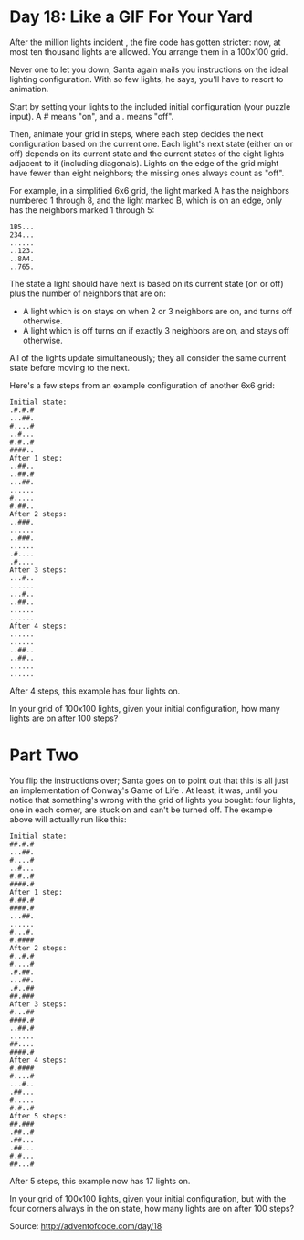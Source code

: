 Day 18: Like a GIF For Your Yard
================================

After the million lights incident , the fire code has gotten stricter: now, at
most ten thousand lights are allowed.  You arrange them in a 100x100 grid.

Never one to let you down, Santa again mails you instructions on the ideal
lighting configuration.  With so few lights, he says, you'll have to resort to
animation.

Start by setting your lights to the included initial configuration (your puzzle
input).  A # means "on", and a . means "off".

Then, animate your grid in steps, where each step decides the next configuration
based on the current one.  Each light's next state (either on or off) depends on
its current state and the current states of the eight lights adjacent to it
(including diagonals).  Lights on the edge of the grid might have fewer than
eight neighbors; the missing ones always count as "off".

For example, in a simplified 6x6 grid, the light marked A has the neighbors
numbered 1 through 8, and the light marked B, which is on an edge, only has the
neighbors marked 1 through 5:

    1B5...
    234...
    ......
    ..123.
    ..8A4.
    ..765.

The state a light should have next is based on its current state (on or off)
plus the number of neighbors that are on:
- A light which is on stays on when 2 or 3 neighbors are on, and turns off
  otherwise.
- A light which is off turns on if exactly 3 neighbors are on, and stays off
  otherwise.

All of the lights update simultaneously; they all consider the same current
state before moving to the next.

Here's a few steps from an example configuration of another 6x6 grid:

    Initial state:
    .#.#.#
    ...##.
    #....#
    ..#...
    #.#..#
    ####..
    After 1 step:
    ..##..
    ..##.#
    ...##.
    ......
    #.....
    #.##..
    After 2 steps:
    ..###.
    ......
    ..###.
    ......
    .#....
    .#....
    After 3 steps:
    ...#..
    ......
    ...#..
    ..##..
    ......
    ......
    After 4 steps:
    ......
    ......
    ..##..
    ..##..
    ......
    ......

After 4 steps, this example has four lights on.

In your grid of 100x100 lights, given your initial configuration, how many
lights are on after 100 steps?

Part Two
========

You flip the instructions over; Santa goes on to point out that this is all just
an implementation of Conway's Game of Life .  At least, it was, until you notice
that something's wrong with the grid of lights you bought: four lights, one in
each corner, are stuck on and can't be turned off.  The example above will
actually run like this:

    Initial state:
    ##.#.#
    ...##.
    #....#
    ..#...
    #.#..#
    ####.#
    After 1 step:
    #.##.#
    ####.#
    ...##.
    ......
    #...#.
    #.####
    After 2 steps:
    #..#.#
    #....#
    .#.##.
    ...##.
    .#..##
    ##.###
    After 3 steps:
    #...##
    ####.#
    ..##.#
    ......
    ##....
    ####.#
    After 4 steps:
    #.####
    #....#
    ...#..
    .##...
    #.....
    #.#..#
    After 5 steps:
    ##.###
    .##..#
    .##...
    .##...
    #.#...
    ##...#

After 5 steps, this example now has 17 lights on.

In your grid of 100x100 lights, given your initial configuration, but with the
four corners always in the on state, how many lights are on after 100 steps?

Source: http://adventofcode.com/day/18
